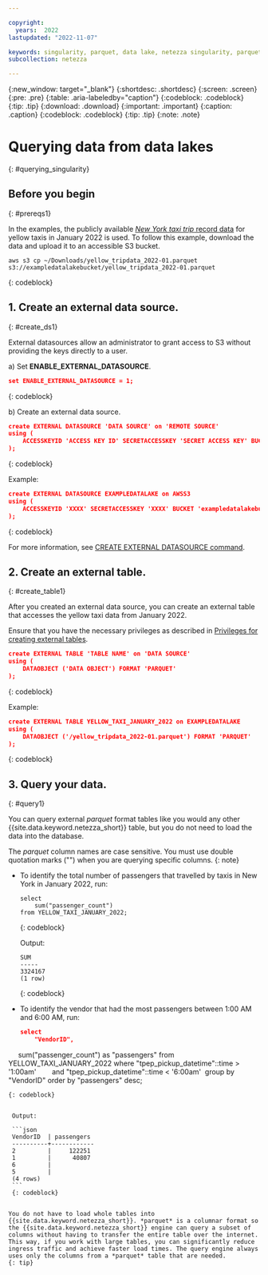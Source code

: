 ```yaml
---

copyright:
  years:  2022
lastupdated: "2022-11-07"

keywords: singularity, parquet, data lake, netezza singularity, parquet files, querying data
subcollection: netezza

---
```


{:new_window: target="_blank"}
{:shortdesc: .shortdesc}
{:screen: .screen}
{:pre: .pre}
{:table: .aria-labeledby="caption"}
{:codeblock: .codeblock}
{:tip: .tip}
{:download: .download}
{:important: .important}
{:caption: .caption}
{:codeblock: .codeblock}
{:tip: .tip}
{:note: .note}

# Querying data from data lakes
{: #querying_singularity}

## Before you begin
{: #prereqs1}

In the examples, the publicly available [*New York taxi trip* record data](https://www1.nyc.gov/site/tlc/about/tlc-trip-record-data.page) for yellow taxis in January 2022 is used. To follow this example, download the data and upload it to an accessible S3 bucket.

```
aws s3 cp ~/Downloads/yellow_tripdata_2022-01.parquet s3://exampledatalakebucket/yellow_tripdata_2022-01.parquet
```
{: codeblock}

## 1. Create an external data source.
{: #create_ds1}

External datasources allow an administrator to grant access to S3 without providing the keys directly to a user.

a) Set **ENABLE_EXTERNAL_DATASOURCE**.

   ```json
   set ENABLE_EXTERNAL_DATASOURCE = 1;
   ```
   {: codeblock}

b) Create an external data source.

   ```json
   create EXTERNAL DATASOURCE 'DATA SOURCE' on 'REMOTE SOURCE'
   using (
       ACCESSKEYID 'ACCESS KEY ID' SECRETACCESSKEY 'SECRET ACCESS KEY' BUCKET 'BUCKET' REGION 'REGION'
   );
   ```
   {: codeblock}

   Example:

   ```json
   create EXTERNAL DATASOURCE EXAMPLEDATALAKE on AWSS3 
   using (
       ACCESSKEYID 'XXXX' SECRETACCESSKEY 'XXXX' BUCKET 'exampledatalakebucket' REGION 'US-EAST-1'
   );
   ```
   {: codeblock}

   For more information, see [CREATE EXTERNAL DATASOURCE command](https://www.ibm.com/docs/en/netezza?topic=tables-create-external-datasource-command).

## 2. Create an external table.
{: #create_table1}

After you created an external data source, you can create an external table that accesses the yellow taxi data from January 2022.

Ensure that you have the necessary privileges as described in [Privileges for creating external tables](https://www.ibm.com/docs/en/netezza?topic=et-create-external-table-command-2).

```json
create EXTERNAL TABLE 'TABLE NAME' on 'DATA SOURCE'
using ( 
    DATAOBJECT ('DATA OBJECT') FORMAT 'PARQUET' 
);
```
{: codeblock}

Example:

```json
create EXTERNAL TABLE YELLOW_TAXI_JANUARY_2022 on EXAMPLEDATALAKE 
using ( 
    DATAOBJECT ('/yellow_tripdata_2022-01.parquet') FORMAT 'PARQUET' 
);
```
{: codeblock}

## 3. Query your data.
{: #query1}

You can query external *parquet* format tables like you would any other {{site.data.keyword.netezza_short}} table, but you do not need to load the data into the database.

The *parquet* column names are case sensitive. You must use double quotation marks ("") when you are querying specific columns.
{: note}

- To identify the total number of passengers that travelled by taxis in New York in January 2022, run:

   ```
   select
       sum("passenger_count") 
   from YELLOW_TAXI_JANUARY_2022;
   ```
   {: codeblock}

   Output:

   ```
   SUM
   -----
   3324167
   (1 row)
   ```
   {: codeblock}

- To identify the vendor that had the most passengers between 1:00 AM and 6:00 AM, run:

   ```json
   select
       "VendorID",
        sum("passenger_count") as "passengers"
   from
       YELLOW_TAXI_JANUARY_2022
   where
       "tpep_pickup_datetime"::time > '1:00am'
       and "tpep_pickup_datetime"::time < '6:00am' 
   group by 
       "VendorID"
   order by
       "passengers" desc;
   ```
   {: codeblock}


    Output: 

    ```json
    VendorID  | passengers
    ----------+------------
    2         |     122251
    1         |      40807
    6         |
    5         |
    (4 rows)
    ```
    {: codeblock}


   You do not have to load whole tables into {{site.data.keyword.netezza_short}}. *parquet* is a columnar format so the {{site.data.keyword.netezza_short}} engine can query a subset of columns without having to transfer the entire table over the internet. This way, if you work with large tables, you can significantly reduce ingress traffic and achieve faster load times. The query engine always uses only the columns from a *parquet* table that are needed.
   {: tip}
